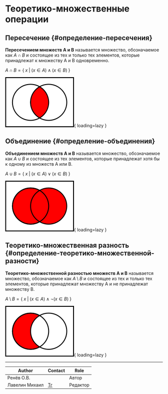 # Теоретико-множественные операции

## Пересечение {#определение-пересечения}

**Пересечением множеств A и B** называется множество, обозначаемое как $A \cap B$ и состоящее из тех и только тех элементов, которые принадлежат к множеству A и B одновременно.

$A \cap B = \{\mspace{5mu} x \mspace{5mu} | \mspace{5mu} (x \in A) \wedge (x \in B) \mspace{5mu} \}$

![Пересечение на диаграмме эйлера](../../assets/algebra/logic/set_theory_operations/a_intersect_b.png "Пересечение на диаграмме эйлера"){ loading=lazy }

## Объединение {#определение-объединения}

**Объединением множеств A и B** называется множество, обозначаемое как $A \cup B$ и состоящее из тех элементов, которые принадлежат хотя бы к одному из множеств A или B.

$A \cup B = \{\mspace{5mu} x \mspace{5mu} | \mspace{5mu} (x \in A) \lor (x \in B) \mspace{5mu} \}$

![Объединение на диаграмме эйлера](../../assets/algebra/logic/set_theory_operations/a_union_b.png "Объединение на диаграмме эйлера"){ loading=lazy }

## Теоретико-множественная разность {#определение-теоретико-множественной-разности}

**Теоретико-множественной разностью множеств A и B** называется множество, обозначаемое как $A \setminus B$ и состоящее из тех и только тех элементов, которые принадлежат множеству A и не принадлежат множеству B.

$A \setminus B = \{\mspace{5mu} x \mspace{5mu} | \mspace{5mu} (x \in A) \wedge \neg (x \in B) \mspace{5mu} \}$

![Теоретико-множественная разность на диаграмме эйлера](../../assets/algebra/logic/set_theory_operations/a_difference_b.png "Теоретико-множественная разность на диаграмме эйлера"){ loading=lazy }

---
| Author         | Contact                       | Role     |
|----------------|-------------------------------|----------|
| Ренёв О.В.     |                               | Автор    |
| Лавелин Михаил | [Тг](https://t.me/mikhaillav) | Редактор |
